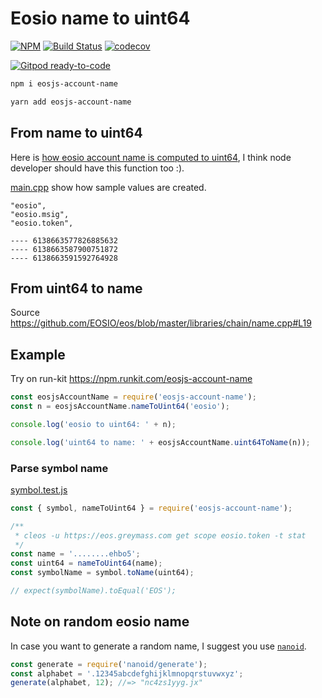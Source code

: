 # Eosio name to uint64

[![NPM](https://img.shields.io/npm/v/eosjs-account-name.svg)](https://www.npmjs.org/package/eosjs-account-name)
[![Build Status](https://travis-ci.org/manh-vv/eosjs-name.svg?branch=master)](https://travis-ci.org/manh-vv/eosjs-name)
[![codecov](https://codecov.io/gh/manh-vv/eosjs-name/branch/master/graph/badge.svg?token=WLVN5CZT6Q)](https://codecov.io/gh/manh-vv/eosjs-name)

[![Gitpod ready-to-code](https://img.shields.io/badge/Gitpod-ready--to--code-blue?logo=gitpod)](https://gitpod.io/#https://github.com/manh-vv/eosjs-name)

```sh
npm i eosjs-account-name
```

```sh
yarn add eosjs-account-name
```

## From name to uint64

Here is [how eosio account name is computed to uint64](https://github.com/EOSIO/eos/blob/master/libraries/chain/include/eosio/chain/name.hpp#L21), I
think node developer should have this function too :).

[main.cpp](./examples/main.cpp) show how sample values are created.

```text
"eosio",
"eosio.msig",
"eosio.token",

---- 6138663577826885632
---- 6138663587900751872
---- 6138663591592764928
```

## From uint64 to name

Source https://github.com/EOSIO/eos/blob/master/libraries/chain/name.cpp#L19

## Example

Try on run-kit https://npm.runkit.com/eosjs-account-name

```javascript
const eosjsAccountName = require('eosjs-account-name');
const n = eosjsAccountName.nameToUint64('eosio');

console.log('eosio to uint64: ' + n);

console.log('uint64 to name: ' + eosjsAccountName.uint64ToName(n));
```

### Parse symbol name

[symbol.test.js](./__tests__/symbol.test.js)

```javascript
const { symbol, nameToUint64 } = require('eosjs-account-name');

/**
 * cleos -u https://eos.greymass.com get scope eosio.token -t stat
 */
const name = '........ehbo5';
const uint64 = nameToUint64(name);
const symbolName = symbol.toName(uint64);

// expect(symbolName).toEqual('EOS');
```

## Note on random eosio name

In case you want to generate a random name, I suggest you use [`nanoid`](https://zelark.github.io/nano-id-cc/).

```javascript
const generate = require('nanoid/generate');
const alphabet = '.12345abcdefghijklmnopqrstuvwxyz';
generate(alphabet, 12); //=> "nc4zs1yyg.jx"
```
